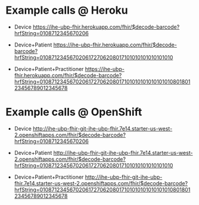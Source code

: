 # Example calls @ Heroku

* Device
https://ihe-ubp-fhir.herokuapp.com/fhir/$decode-barcode?hrfString=0108712345670206

* Device+Patient 
https://ihe-ubp-fhir.herokuapp.com/fhir/$decode-barcode?hrfString=0108712345670206172706208017101010101010101010

* Device+Patient+Practitioner
https://ihe-ubp-fhir.herokuapp.com/fhir/$decode-barcode?hrfString=010871234567020617270620801710101010101010101080180123456789012345678


# Example calls @ OpenShift

* Device
http://ihe-ubp-fhir-git-ihe-ubp-fhir.7e14.starter-us-west-2.openshiftapps.com/fhir/$decode-barcode?hrfString=0108712345670206

* Device+Patient 
http://ihe-ubp-fhir-git-ihe-ubp-fhir.7e14.starter-us-west-2.openshiftapps.com/fhir/$decode-barcode?hrfString=0108712345670206172706208017101010101010101010

* Device+Patient+Practitioner
http://ihe-ubp-fhir-git-ihe-ubp-fhir.7e14.starter-us-west-2.openshiftapps.com/fhir/$decode-barcode?hrfString=010871234567020617270620801710101010101010101080180123456789012345678
